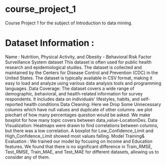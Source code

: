 # course_project_1
Course Project 1 for the subject of Introduction to data mining.
# Dataset Information :
Name : Nutrition, Physical Activity, and Obesity - Behavioral Risk Factor  Surveillance System dataset
This dataset is often used for public health research and epidemiological studies. The dataset is collected and maintained by the Centers for Disease Control and Prevention (CDC) in the United States. The dataset is typically available in CSV format, making it easy to load and analyze using various data analysis tools and programming languages.
Data Coverage:
The dataset covers a wide range of demographic, behavioral, and health-related information for survey respondents. It includes data on individuals' lifestyles, habits, and self-reported health conditions
Data Cleaning:
Here we Drop Some  Unnecessary columns which have null values and duplicate of other columns .we plot piechart of how many percentages question would be asked. We make boxplot for how many topic covers between data_value-LocationDes.
Data Visualization:
Heatmaps were drawn to find correlations between columns, but there was a low correlation. A boxplot for Low_Confidence_Limit and High_Confidence_Limit showed most values falling.
Model Training& Evaluation :
We trained our model by focusing on Income and Education features. We found that there is no significant difference in Train_RMSE, Test_RMSE, Train_MAE, and Test_MAE for different datasets, allowing us to consider any of them.
